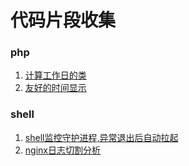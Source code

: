 # 代码片段收集

### php

1. [计算工作日的类](php/Workday.php)
2. [友好的时间显示](php/ShowHumanTime.php)


### shell

1. [shell监控守护进程,异常退出后自动拉起](shell/daemon_job_monitor.sh)
2. [nginx日志切割分析](shell/nginx_log_parse.sh)